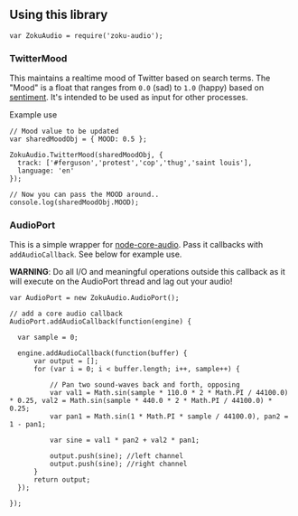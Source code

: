 ## Using this library

    var ZokuAudio = require('zoku-audio');

### TwitterMood

This maintains a realtime mood of Twitter based on search terms. The "Mood" is a float that ranges from `0.0` (sad) to `1.0` (happy) based on [sentiment](https://github.com/thisandagain/sentiment). It's intended to be used as input for other processes.

Example use

    // Mood value to be updated
    var sharedMoodObj = { MOOD: 0.5 };
    
    ZokuAudio.TwitterMood(sharedMoodObj, {
      track: ['#ferguson','protest','cop','thug','saint louis'],
      language: 'en'
    });

    // Now you can pass the MOOD around..
    console.log(sharedMoodObj.MOOD);

### AudioPort

This is a simple wrapper for [node-core-audio](https://github.com/ZECTBynmo/node-core-audio). Pass it callbacks with `addAudioCallback`. See below for example use.

**WARNING**: Do all I/O and meaningful operations outside this callback as it will execute on the AudioPort thread and lag out your audio!


    var AudioPort = new ZokuAudio.AudioPort();

    // add a core audio callback
    AudioPort.addAudioCallback(function(engine) {

      var sample = 0;

      engine.addAudioCallback(function(buffer) {
          var output = [];
          for (var i = 0; i < buffer.length; i++, sample++) {

              // Pan two sound-waves back and forth, opposing
              var val1 = Math.sin(sample * 110.0 * 2 * Math.PI / 44100.0) * 0.25, val2 = Math.sin(sample * 440.0 * 2 * Math.PI / 44100.0) * 0.25;
              var pan1 = Math.sin(1 * Math.PI * sample / 44100.0), pan2 = 1 - pan1;

              var sine = val1 * pan2 + val2 * pan1;

              output.push(sine); //left channel
              output.push(sine); //right channel
          }
          return output;
      });

    });
